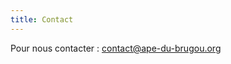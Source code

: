 ```yaml
---
title: Contact
---
```


Pour nous contacter : [contact@ape-du-brugou.org](mailto:contact@ape-du-brugou.org)
